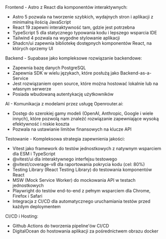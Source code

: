 Frontend - Astro z React dla komponentów interaktywnych:

- Astro 5 pozwala na tworzenie szybkich, wydajnych stron i aplikacji z minimalną ilością JavaScript
- React 19 zapewni interaktywność tam, gdzie jest potrzebna
- TypeScript 5 dla statycznego typowania kodu i lepszego wsparcia IDE
- Tailwind 4 pozwala na wygodne stylowanie aplikacji
- Shadcn/ui zapewnia bibliotekę dostępnych komponentów React, na których oprzemy UI

Backend - Supabase jako kompleksowe rozwiązanie backendowe:

- Zapewnia bazę danych PostgreSQL
- Zapewnia SDK w wielu językach, które posłużą jako Backend-as-a-Service
- Jest rozwiązaniem open source, które można hostować lokalnie lub na własnym serwerze
- Posiada wbudowaną autentykację użytkowników

AI - Komunikacja z modelami przez usługę Openrouter.ai:

- Dostęp do szerokiej gamy modeli (OpenAI, Anthropic, Google i wiele innych), które pozwolą nam znaleźć rozwiązanie zapewniające wysoką efektywność i niskie koszta
- Pozwala na ustawianie limitów finansowych na klucze API

Testowanie - Kompleksowa strategia zapewnienia jakości:

- Vitest jako framework do testów jednostkowych z natywnym wsparciem dla ESM i TypeScript
- @vitest/ui dla interaktywnego interfejsu testowego
- @vitest/coverage-v8 dla raportowania pokrycia kodu (cel: 80%)
- Testing Library (React Testing Library) do testowania komponentów React
- MSW (Mock Service Worker) do mockowania API w testach jednostkowych
- Playwright do testów end-to-end z pełnym wsparciem dla Chrome, Firefox i Safari
- Integracja z CI/CD dla automatycznego uruchamiania testów przed każdym deploymentem

CI/CD i Hosting:

- Github Actions do tworzenia pipeline'ów CI/CD
- DigitalOcean do hostowania aplikacji za pośrednictwem obrazu docker
